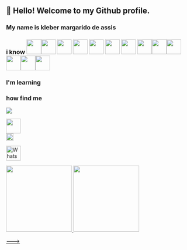 ## 👋 Hello! Welcome to my Github profile.
### My name is kleber margarido de assis
### i know <img src="https://cdn.jsdelivr.net/gh/devicons/devicon/icons/oracle/oracle-original.svg" width="40" height="40" /><img src="https://cdn.jsdelivr.net/gh/devicons/devicon/icons/java/java-original.svg" width="40" height="40"/>  <img src="https://cdn.jsdelivr.net/gh/devicons/devicon/icons/javascript/javascript-original.svg" width="40" height="40" /> <img src="https://cdn.jsdelivr.net/gh/devicons/devicon/icons/css3/css3-original.svg" width="40" height="40" />  <img src="https://cdn.jsdelivr.net/gh/devicons/devicon/icons/html5/html5-original.svg" width="40" height="40" />  <img src="https://cdn.jsdelivr.net/gh/devicons/devicon/icons/spring/spring-original.svg" width="40" height="40"/> <img src="https://cdn.jsdelivr.net/gh/devicons/devicon/icons/react/react-original-wordmark.svg" width="40" height="40" /> <img src="https://cdn.jsdelivr.net/gh/devicons/devicon/icons/mysql/mysql-original-wordmark.svg" width="40" height="40"/><img src="https://cdn.jsdelivr.net/gh/devicons/devicon/icons/postgresql/postgresql-original.svg" width="40" height="40" /><img src="https://cdn.jsdelivr.net/gh/devicons/devicon/icons/mongodb/mongodb-original.svg" width="40" height="40" /><img src="https://cdn.jsdelivr.net/gh/devicons/devicon/icons/tomcat/tomcat-original.svg" width="40" height="40"/><img src="https://cdn.jsdelivr.net/gh/devicons/devicon/icons/apache/apache-original-wordmark.svg" width="40" height="40" /><img src="https://cdn.jsdelivr.net/gh/devicons/devicon/icons/github/github-original.svg" width="40" height="40" />
          
### I'm learning           
          
### how find me   

<a href = "mailto:passouporaqui@gmail.com"><img src="https://img.shields.io/badge/Gmail-D14836?style=for-the-badge&logo=gmail&logoColor=white" target="_blank"></a> 

<a href = "https://www.linkedin.com/in/kleber-assis-8b00741b7/"><img src="https://cdn.jsdelivr.net/gh/devicons/devicon/icons/linkedin/linkedin-original.svg" width="40" height="40" />    
<a href = "https://twitter.com/klebermassis"><img src="https://cdn.jsdelivr.net/gh/devicons/devicon/icons/twitter/twitter-original.svg" width="20" height="20" />
          


<a href = "Telefone para contato -> 11947279592"><img class="img-icon ccw-analytics" id="style-9" data-ccw="style-9" style="height:40px;" src="https://www.speaktech.in/themes/images/whatsapp-icon.png" alt="WhatsApp">
                     
<div>
<a href="https://github.com/kleberdevassis">
<img height="180em" src="https://github-readme-stats.vercel.app/api/top-langs/?username=kleberdevassis&layout=compact&langs_count=7&theme=dracula"/>
<img height="180em" src="https://github-readme-stats.vercel.app/api?username=kleberdevassis&show_icons=true&theme=dracula&include_all_commits=true&count_private=true"/>
</div>                                                                                                                
          
--->
